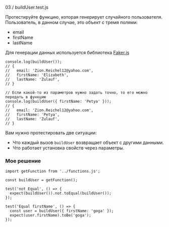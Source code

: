 03 / buildUser.test.js

Протестируйте функцию, которая генерирует случайного пользователя. Пользователь, в данном случае, это объект с тремя полями:

* email
* firstName
* lastName

Для генерации данных используется библиотека [Faker.js](https://github.com/marak/Faker.js/)

```
console.log(buildUser());
// {
//   email: 'Zion.Reichel12@yahoo.com',
//   firstName: 'Elizabeth',
//   lastName: 'Zulauf',
// }

// Если какой-то из параметров нужно задать точно, то его можно передать в функцию
console.log(buildUser({ firstName: 'Petya' }));
// {
//   email: 'Zion.Reichel12@yahoo.com',
//   firstName: 'Petya',
//   lastName: 'Zulauf',
// }
```

Вам нужно протестировать две ситуации:

* Что каждый вызов `buildUser` возвращает объект с другими данными.
* Что работает установка свойств через параметры.

### Мое решение
```
import getFunction from '../functions.js';

const buildUser = getFunction();

test('not Equal', () => {
  expect(buildUser()).not.toEqual(buildUser());
});

test('Equal firstName', () => {
  const user = buildUser({ firstName: 'goga' });
  expect(user.firstName).toBe('goga');
});
```